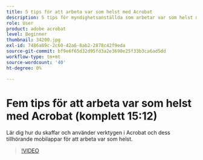```yaml
---
title: 5 tips för att arbeta var som helst med Acrobat
description: 5 tips för myndighetsanställda som arbetar var som helst med Acrobat
role: User
product: adobe acrobat
level: Beginner
thumbnail: 34200.jpg
exl-id: 7486a89c-2c60-42a6-8ab2-2878c42f9eda
source-git-commit: bf9e6f65d32d95fd3a2e3690e25f33b3ca6ad5dd
workflow-type: tm+mt
source-wordcount: '40'
ht-degree: 0%

---
```


# Fem tips för att arbeta var som helst med Acrobat (komplett 15:12)

Lär dig hur du skaffar och använder verktygen i Acrobat och dess tillhörande mobilappar för att arbeta var som helst.

>[!VIDEO](https://video.tv.adobe.com/v/34200?hidetitle=true)
